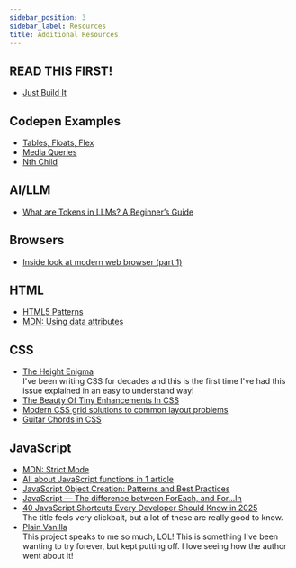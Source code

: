 ```yaml
---
sidebar_position: 3
sidebar_label: Resources
title: Additional Resources
---
```


<!-- markdownlint-disable no-inline-html no-trailing-punctuation -->

## READ THIS FIRST!

- [Just Build It](https://blog.stephaniestimac.com/posts/2023/09/just-build-it/)

## Codepen Examples

- [Tables, Floats, Flex](https://codepen.io/torchcodelab/pen/gObNbrE)
- [Media Queries](https://codepen.io/torchcodelab/pen/MWYMKOp)
- [Nth Child](https://codepen.io/torchcodelab/pen/gObNpeg)

## AI/LLM

- [What are Tokens in LLMs? A Beginner’s Guide](https://itsfoss.com/llm-token/)

## Browsers

- [Inside look at modern web browser (part 1)](https://developers.google.com/web/updates/2018/09/inside-browser-part1)

## HTML

- [HTML5 Patterns](https://www.html5pattern.com/)
- [MDN: Using data attributes](https://developer.mozilla.org/en-US/docs/Learn/HTML/Howto/Use_data_attributes)

## CSS

- [The Height Enigma](https://www.joshwcomeau.com/css/height-enigma/?from=newsletter)
  <br/>I've been writing CSS for decades and this is the first time I've had this issue explained in an easy to understand way!
- [The Beauty Of Tiny Enhancements In CSS](https://ishadeed.com/article/tiny-enhancements-in-css/)
- [Modern CSS grid solutions to common layout problems](https://dev.to/kevtiq/modern-css-grid-solutions-to-common-layout-problems-hk9)
- [Guitar Chords in CSS](https://dev.to/madsstoumann/guitar-chords-in-css-3hk8?utm_source=cassidoo&utm_medium=email)

## JavaScript

- [MDN: Strict Mode](https://developer.mozilla.org/en-US/docs/Web/JavaScript/Reference/Strict_mode)
- [All about JavaScript functions in 1 article](https://codeburst.io/all-about-javascript-functions-in-1-article-49bfd94b31ab)
- [JavaScript Object Creation: Patterns and Best Practices](https://www.sitepoint.com/javascript-object-creation-patterns-best-practises/)
- [JavaScript — The difference between ForEach, and For…In](https://codeburst.io/javascript-the-difference-between-foreach-and-for-in-992db038e4c2)
- [40 JavaScript Shortcuts Every Developer Should Know in 2025](https://dev.to/code_2/40-javascript-shortcuts-every-developer-should-know-in-2025-28cl?ref=dailydev)
  <br/>The title feels very clickbait, but a lot of these are really good to know.
- [Plain Vanilla](https://plainvanillaweb.com/index.html)
  <br/>This project speaks to me so much, LOL! This is something I've been wanting to try forever, but kept putting off. I love seeing how the author went about it!
